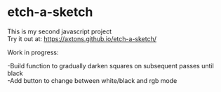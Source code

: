 # etch-a-sketch
This is my second javascript project  
Try it out at: https://axtons.github.io/etch-a-sketch/  

Work in progress:  

-Build function to gradually darken squares on subsequent passes until black  
-Add button to change between white/black and rgb mode